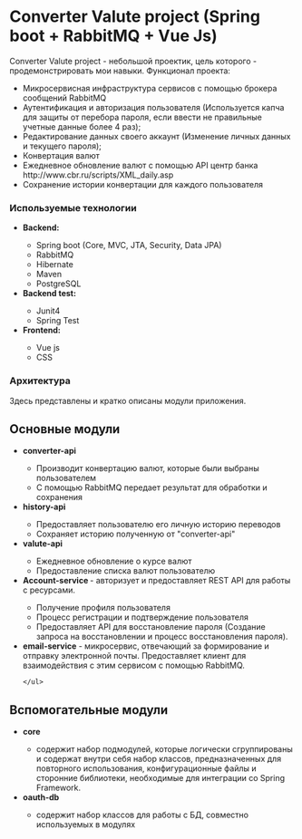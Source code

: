 <h1> Converter Valute project (Spring boot + RabbitMQ + Vue Js)</h1>
<p> Converter Valute project - небольшой проектик, цель которого - продемонстрировать мои навыки. Функционал проекта:</p>
 <ul>
    <li> Микросервисная инфраструктура сервисов с помощью брокера сообщений RabbitMQ</li>
    <li> Аутентификация и авторизация пользователя (Используется капча для защиты от перебора пароля, если ввести не правильные учетные данные более 4 раз);</li>
    <li>Редактирование данных своего аккаунт (Изменение личных данных и текущего пароля);</li>
    <li>Конвертация валют</li>
    <li> Ежедневное обновление валют с помощью API центр банка  http://www.cbr.ru/scripts/XML_daily.asp</li>
    <li>Сохранение истории конвертации для каждого пользователя </li>
 </ul>
 
 
 <h3> Используемые технологии</h3>
 <ul>
    <li><b>Backend:</b></li>
    <ul>
        <li>Spring boot (Core, MVC, JTA, Security, Data JPA)</li>
        <li>RabbitMQ</li>
        <li>Hibernate</li>
        <li>Maven</li>
        <li>PostgreSQL</li>
    </ul>
    <li><b>Backend test:</b></li>
    <ul>
        <li>Junit4</li>
        <li>Spring Test</li>
    </ul>
    <li><b>Frontend:</b></li>
    <ul>
        <li>Vue js</li>
        <li>CSS</li>
    </ul>
 </ul>
 <h3> Архитектура</h3>
  <p>Здесь представлены и кратко описаны модули приложения.</p>
  <h2>Основные модули</h2>
  <ul>
    <li><b>converter-api</b></li>
    <ul>
        <li>Производит конвертацию валют, которые были выбраны пользователем</li>
        <li>С помощью RabbitMQ передает результат для обработки и сохранения</li>
    </ul>
           <li><b>history-api</b></li>
        <ul>
        <li>Предоставляет пользователю его личную историю переводов</li>
        <li>Сохраняет историю полученную от "converter-api" </li>
        </ul>
        <li><b>valute-api</b></li>
        <ul>
        <li>Ежедневное обновление о курсе валют</li>
        <li>Предоставление списка валют пользователю</li>
        </ul>    
        <li><b>Account-service </b> - авторизует и предоставляет REST API для работы с ресурсами. </li>
    <ul>
        <li>Получение профиля пользователя</li>
        <li>Процесс регистрации и подтверждение пользователя</li>
        <li>Предоставляет API для восстановление пароля (Создание запроса на восстановлении и процесс восстановления пароля).</li>
    </ul>
     <li><b>email-service</b> - микросервис, отвечающий за формирование и отправку электронной почты. Предоставляет клиент для взаимодействия с этим сервисом с помощью RabbitMQ.
</li>
   
    </ul>
  </ul> 
  <h2>Вспомогательные модули</h2>
  <ul>
    <li><b>core</b></li>
    <ul>
    <li> содержит набор подмодулей, которые логически сгруппированы и содержат внутри себя набор классов, предназначенных для повторного использования, конфигурационные файлы и сторонние библиотеки, необходимые для интеграции со Spring Framework.</li>
    </ul>
    <li><b>oauth-db</b></li>
    <ul>
    <li>содержит набор классов для работы с БД, совместно используемых в модулях </li>
    </ul>
  </ul> 
